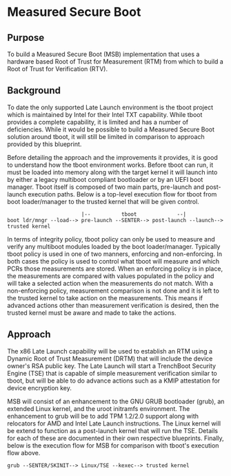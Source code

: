 Measured Secure Boot
====================

## Purpose

To build a Measured Secure Boot (MSB) implementation that uses a hardware based
Root of Trust for Measurement (RTM) from which to build a Root of Trust for
Verification (RTV).

## Background

To date the only supported Late Launch environment is the tboot project which
is maintained by Intel for their Intel TXT capability. While tboot provides a
complete capability, it is limited and has a number of deficiencies. While it
would be possible to build a Measured Secure Boot solution around tboot, it
will still be limited in comparison to approach provided by this blueprint.

Before detailing the approach and the improvements it provides, it is good to
understand how the tboot environment works. Before tboot can run, it must be
loaded into memory along with the target kernel it will launch into by either a
legacy multiboot compliant bootloader or by an UEFI boot manager. Tboot itself
is composed of two main parts, pre-launch and post-launch execution paths. Below
is a top-level execution flow for tboot from boot loader/manager to the trusted
kernel that will be given control.

```
                        |--          tboot             --|
boot ldr/mngr --load--> pre-launch --SENTER--> post-launch --launch--> trusted kernel
```

In terms of integrity policy, tboot policy can only be used to measure and
verify any multiboot modules loaded by the boot loader/manager. Typically tboot
policy is used in one of two manners, enforcing and non-enforcing. In both
cases the policy is used to control what tboot will measure and which PCRs
those measurements are stored. When an enforcing policy is in place, the
measurements are compared with values populated in the policy and will take
a selected action when the measurements do not match. With a non-enforcing
policy, measurement comparison is not done and it is left to the trusted
kernel to take action on the measurements. This means if advanced actions other
than measurement verification is desired, then the trusted kernel must be aware
and made to take the actions.

## Approach

The x86 Late Launch capability will be used to establish an RTM using a Dynamic
Root of Trust Measurement (DRTM) that will include the device owner's RSA
public key. The Late Launch will start a TrenchBoot Security Engine (TSE) that
is capable of simple measurement verification similar to tboot, but will be
able to do advance actions such as a KMIP attestation for device encryption
key.

MSB will consist of an enhancement to the GNU GRUB bootloader (grub), an
extended Linux kernel, and the uroot initramfs environment. The enhancement to
grub will be to add TPM 1.2/2.0 support along with relocators for AMD and Intel
Late Launch instructions. The Linux kernel will be extend to function as a
post-launch kernel that will run the TSE. Details for each of these are
documented in their own respective blueprints. Finally, below is the execution
flow for MSB for comparison with tboot's execution flow above.
```
grub --SENTER/SKINIT--> Linux/TSE --kexec--> trusted kernel
```
